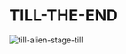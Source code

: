# TILL-THE-END
![till-alien-stage-till](https://github.com/user-attachments/assets/8e195fa6-73e1-465e-b527-79a5083a2d81)
